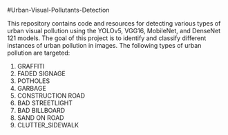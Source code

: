 #Urban-Visual-Pollutants-Detection

This repository contains code and resources for detecting various types of urban visual pollution using the YOLOv5, VGG16, MobileNet, and DenseNet 121 models. The goal of this project is to identify and classify different instances of urban pollution in images. The following types of urban pollution are targeted:

1. GRAFFITI
2. FADED SIGNAGE
3. POTHOLES
4. GARBAGE
5. CONSTRUCTION ROAD
6. BAD STREETLIGHT
7. BAD BILLBOARD
8. SAND ON ROAD
9. CLUTTER_SIDEWALK

